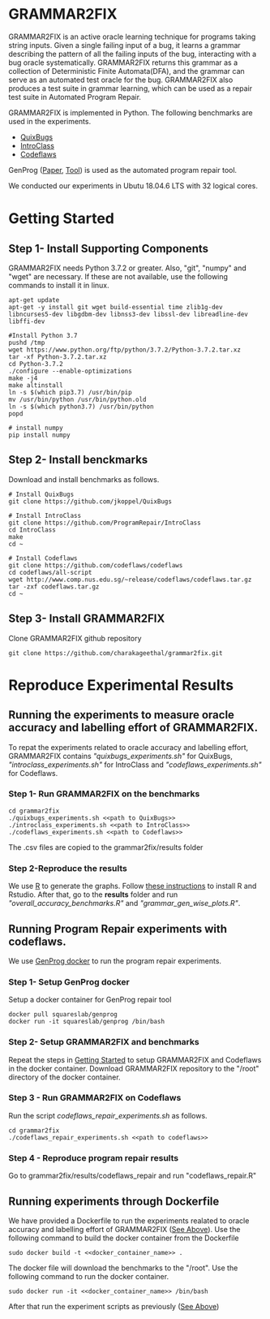 # GRAMMAR2FIX
GRAMMAR2FIX is an active oracle learning technique for programs taking string inputs. Given a single failing input of a bug, it learns a grammar describing the pattern of all the failing inputs of the bug, interacting with a bug oracle systematically. GRAMMAR2FIX returns this grammar as a collection of Deterministic Finite Automata(DFA), and the grammar can serve as an automated test oracle for the bug. GRAMMAR2FIX also produces a test suite in grammar learning, which can be used as a repair test suite in Automated Program Repair.

GRAMMAR2FIX is implemented in Python. The following benchmarks are used in the experiments.

* [QuixBugs](https://github.com/jkoppel/QuixBugs "QuixBugs")
* [IntroClass](https://github.com/ProgramRepair/IntroClass "IntroClass")
* [Codeflaws](https://github.com/codeflaws/codeflaws "Codeflaws")

GenProg (<a href="https://ieeexplore.ieee.org/document/6035728">Paper</a>, <a href="https://github.com/squaresLab/genprog-code">Tool</a>) is used as the automated program repair tool.

We conducted our experiments in Ubutu 18.04.6 LTS with 32 logical cores. 

# <a id="getting_started"/> Getting Started 

## Step 1- Install Supporting Components

GRAMMAR2FIX needs Python 3.7.2 or greater. Also, "git", "numpy" and "wget" are necessary. If these are not available, use the following commands to install it in linux.

```
apt-get update
apt-get -y install git wget build-essential time zlib1g-dev libncurses5-dev libgdbm-dev libnss3-dev libssl-dev libreadline-dev libffi-dev

#Install Python 3.7
pushd /tmp
wget https://www.python.org/ftp/python/3.7.2/Python-3.7.2.tar.xz
tar -xf Python-3.7.2.tar.xz
cd Python-3.7.2
./configure --enable-optimizations
make -j4
make altinstall
ln -s $(which pip3.7) /usr/bin/pip
mv /usr/bin/python /usr/bin/python.old
ln -s $(which python3.7) /usr/bin/python
popd

# install numpy
pip install numpy

```
## Step 2- Install benckmarks

Download and install benchmarks as follows. 
```
# Install QuixBugs
git clone https://github.com/jkoppel/QuixBugs

# Install IntroClass
git clone https://github.com/ProgramRepair/IntroClass
cd IntroClass
make
cd ~

# Install Codeflaws
git clone https://github.com/codeflaws/codeflaws
cd codeflaws/all-script
wget http://www.comp.nus.edu.sg/~release/codeflaws/codeflaws.tar.gz
tar -zxf codeflaws.tar.gz
cd ~
```
## Step 3- Install GRAMMAR2FIX
Clone GRAMMAR2FIX github repository 
```
git clone https://github.com/charakageethal/grammar2fix.git
```

# Reproduce Experimental Results
## <a id="basic_expr"/>Running the experiments to measure oracle accuracy and labelling effort of GRAMMAR2FIX.

To repat the experiments related to oracle accuracy and labelling effort, GRAMMAR2FIX contains _"quixbugs_experiments.sh"_ for QuixBugs, _"introclass_experiments.sh"_ for IntroClass and _"codeflaws_experiments.sh"_ for Codeflaws.

### <a id="expr_runs"/> Step 1- Run GRAMMAR2FIX on the benchmarks
```
cd grammar2fix
./quixbugs_experiments.sh <<path to QuixBugs>>
./introclass_experiments.sh <<path to IntroClass>>
./codeflaws_experiments.sh <<path to Codeflaws>>
```
The .csv files are copied to the grammar2fix/results folder
### Step 2-Reproduce the results
We use [R](https://www.r-project.org/) to generate the graphs. Follow [these instructions](https://computingforgeeks.com/how-to-install-r-and-rstudio-on-ubuntu-debian-mint/) to install R and Rstudio. 
After that, go to the **results** folder and run _"overall_accuracy_benchmarks.R"_ and _"grammar_gen_wise_plots.R"_. 

## Running Program Repair experiments with codeflaws.
We use [GenProg docker](https://github.com/squaresLab/genprog-code) to run the program repair experiments. 

### Step 1- Setup GenProg docker
Setup a docker container for GenProg repair tool
```
docker pull squareslab/genprog
docker run -it squareslab/genprog /bin/bash
```
### Step 2- Setup GRAMMAR2FIX and benchmarks

Repeat the steps in [Getting Started](#getting_started) to setup GRAMMAR2FIX and Codeflaws in the docker container. Download GRAMMAR2FIX repository to the "/root" directory of the docker container.

### Step 3 - Run GRAMMAR2FIX on Codeflaws
Run the script _codeflaws_repair_experiments.sh_ as follows.
```
cd grammar2fix
./codeflaws_repair_experiments.sh <<path to codeflaws>>
```
### Step 4 - Reproduce program repair results
Go to grammar2fix/results/codeflaws_repair and run "codeflaws_repair.R"

## Running experiments through Dockerfile
We have provided a Dockerfile to run the experiments realated to oracle accuracy and labelling effort of GRAMMAR2FIX ([See Above](#basic_expr)). Use the following command to build the docker container from the Dockerfile

```
sudo docker build -t <<docker_container_name>> .
```

The docker file will download the benchmarks to the "/root". Use the following command to run the docker container.

```
sudo docker run -it <<docker_container_name>> /bin/bash
```
After that run the experiment scripts as previously ([See Above](#expr_runs))

